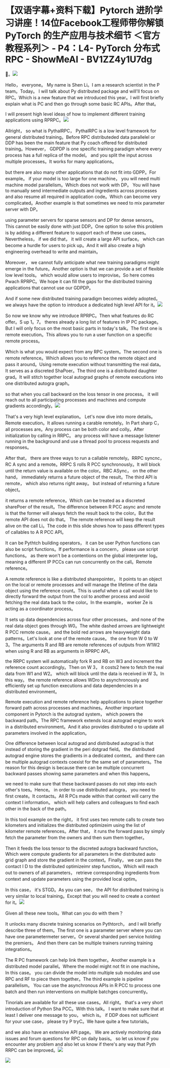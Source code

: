 # 【双语字幕+资料下载】Pytorch 进阶学习讲座！14位Facebook工程师带你解锁 PyTorch 的生产应用与技术细节 ＜官方教程系列＞ - P4：L4- PyTorch 分布式 RPC - ShowMeAI - BV1ZZ4y1U7dg

🎼。![](img/5747d0e2c4e80d16a5a2b785aa519633_1.png)

Hello， everyone。 My name is Shen Li。I am a research scientist in the P team。Today。 I will talk about Py distributed package and will'll focus on RPC。Which is a new feature that we introduced this year。I will first briefly explain what is PC and then go through some basic RC APIs。After that。

 I will present high level ideas of how to implement different training applications using RPRPC。![](img/5747d0e2c4e80d16a5a2b785aa519633_3.png)

Allright， so what is PythalRPC， PythalRPC is a low level framework for general distributed training。Before RPC distributeded data parallelel or DDP has been the main feature that Py coach offered for distributed training。However， GDPDP is one specific training paradigm where every process has a full replica of the model。 and you split the input across multiple processes。It works for many applications。

 but there are also many other applications that do not fit into GDPP。For example。 if your model is too large for one machine， you will need multi machine model parallelism。Which does not work with DP。 You will have to manually send intermediate outputs and ingredients across processes and also resume all required in application code。Which can become very complicated。Another example is that sometimes we need to mix parameter server with DP。

 using parameter servers for sparse sensors and DP for dense sensors。This cannot be easily done with just DDP。One option to solve this problem is by adding a different feature to support each of these use cases。Nevertheless， if we did that， it will create a large API surface。 which can become a hurdle for users to pick up。And it will also create a high engineering overhead to write and maintain。

Moreover， we cannot fully anticipate what new training paradigms might emerge in the future。Another option is that we can provide a set of flexible low level tools。 which would allow users to improvise。So here comes Pwach RPRPC。We hope it can fill the gaps for the distributed training applications that cannot use our GDPDP。

And if some new distributed training paradigm becomes widely adopted。 we always have the option to introduce a dedicated high level API for it。![](img/5747d0e2c4e80d16a5a2b785aa519633_5.png)

So now we know why we introduce RPRPC。Then what features do RC offer。S up 1。7。 theres already a long list of features in IP PC package。But I will only focus on the most basic parts in today's talk。The first one is remote execution。This allows you to run a user function on a specific remote process。

Which is what you would expect from any RPC system。The second one is remote reference。Which allows you to reference the remote object and pass it around。Using remote execution without transmitting the real data。It serves as a discreted ShaPoer。The third one is a distributed daughter grad。It will stitch together local autograd graphs of remote executions into one distributed autogra graph。

 so that when you call backward on the loss tensor in one process。 it will reach out to all participating processes and machines and compute gradients accordingly。![](img/5747d0e2c4e80d16a5a2b785aa519633_7.png)

That's a very high level explanation。 Let's now dive into more details。Remote execution。It allows running a carable remotely。In Part sharp C， all processes are。Any process can be both color and colly。After initialization by calling in RRPC。 any process will have a message listener running in the background and use a thread pool to process requests and responses。

After that， there are three ways to run a callable remotely。RRPC syncnc， RC A sync and a remote。RRPC S rolls R PCC synchronously。It will block until the return value is available on the color。RBC ASync， on the other hand， immediately returns a future object of the result。The third API is remote， which also returns right away。 but instead of returning a future object。

 it returns a remote reference。Which can be treated as a discreted sharePoer of the result。The difference between R PCC async and remote is that the former will always fetch the result back to the color。But the remote API does not do that。 The remote reference will keep the result alive on the call Li。The code in this slide shows how to pass different types of callables to A R PCC API。

It can be Pythtch building operators， it can be user Python functions can also be script functions。If performance is a concern， please use script functions。 as there won't be a contentions on the global interpreter log。 meaning a different IP PCCs can run concurrently on the call。Remote reference。

A remote reference is like a distributed sharepointer。 It points to an object on the local or remote processes and will manage the lifetime of the data object using the reference count。This is useful when a call would like to directly forward the output from the col to another process and avoid fetching the real data back to the color。In the example， worker Ze is acting as a coordinator process。

It sets up data dependencies across four other processes。 and none of the real data object goes through W0。The white dashed arrows are lightweight R PCC remote cause。 and the bold red arrows are heavyweight data patterns。Let's look at one of the remote cause。 the one from W 0 to W 3。The arguments R and RB are remote references of outputs from W1W2 when using R and RB as arguments in RPRPC API。

 the RRPC system will automatically fork R and RB on W3 and increment the reference count accordingly。Then on W 3， it costs2 here to fetch the real data from W1 and W2。 which will block until the data is received in W 3。In this way。 the remote reference allows WDro to asynchronously and efficiently set up function executions and data dependencies in a distributed environment。

Remote execution and remote reference help applications to piece together forward path across processes and machines。Another important component in Pytorch is the autograd system， which powers the backward path。The RPC framework extends local autograd engine to work in a distributed environment。And it also provides distributed o to update all parameters involved in the application。

One difference between local autograd and distributed autograd is that instead of storing the gradient in the peri dotgrad field。 the distributed autograd engine stores the gradients in a dedicated context。 and there can be multiple autograd contexts coexist for the same set of parameters。The reason for this design is because there can be multiple concurrent backward passes showing same parameters and when this happens。

 we need to make sure that these backward passes do not step into each other's toes。Hence。 in order to use distributed autogra， you need to first create。It contacts。All R PCs made within that context will carry the context I information。 which will help callers and colleagues to find each other in the back of the path。

In this tool example on the right， it first uses two remote calls to create two kilometers and initializes the distributed optimizeim using the list of kilometer remote references。After that， it runs the forward pass by simply fetch the parameter from the owners and then sum them together。

Then it feeds the loss tensor to the discreted autogra backward function。Which were compute gradients for all parameters in the distributed auto grid graph and store the gradient in the context。Finally， we can pass the contact I D to the distributed optimizeimr step function。Which will reach out to owners of all parameters， retrieve corresponding ingredients from context and update parameters using the provided local optim。

In this case， it's STGD。As you can see， the API for distributed training is very similar to local training。Except that you will need to create a context for it。![](img/5747d0e2c4e80d16a5a2b785aa519633_9.png)

Given all these new tools。What can you do with them？

It unlocks many discrete training scenarios on Pythtorch， and I will briefly describe three of them。The first one is a parameter server where you can have one parametermeter server。Or several sharded peri service holding the premiers。 And then there can be multiple trainers running training integrations。

The R PC framework can help link them together。Another example is a distributed model parallel。Where the model might not fit in one machine。In this case。 you can divide the model into multiple sub modules and use RPC and RF to piece them together。The third example is pipeline parallelism。 You can use the asynchronous APIs in R PCC to process one batch and then run interventions on multiple batchges concurrently。

Tinorials are available for all these use cases。All right。 that's a very short introduction of Python Sha PCC。With this talk。 I want to make sure that at least I deliver one message to you， which is。 if DDP does not sufficient for your use case， please try P tryC。We have quite a few tutorials。

 and we also have an extensive API page。 We are actively monitoring data issues and forum questions for RPC on daily basis。 so let us know if you encounter any problem and also let us know if there's any way that Pyth RRPC can be improved。![](img/5747d0e2c4e80d16a5a2b785aa519633_11.png)

![](img/5747d0e2c4e80d16a5a2b785aa519633_12.png)